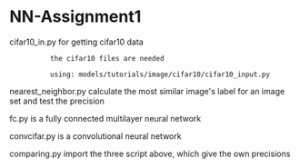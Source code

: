 # NN-Assignment1
cifar10_in.py for getting cifar10 data

              the cifar10 files are needed
              
              using: models/tutorials/image/cifar10/cifar10_input.py

nearest_neighbor.py calculate the most similar image's label for an image set and test  the precision

fc.py is a fully connected multilayer neural network

convcifar.py is a convolutional neural network

comparing.py import the three script above, which give the own precisions
